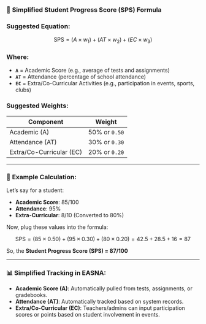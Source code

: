 

### 🎯 **Simplified Student Progress Score (SPS) Formula**

### Suggested Equation:

$$
\text{SPS} = (A \times w_1) + (AT \times w_2) + (EC \times w_3)
$$

### Where:
- **`A`** = Academic Score (e.g., average of tests and assignments)
- **`AT`** = Attendance (percentage of school attendance)
- **`EC`** = Extra/Co-Curricular Activities (e.g., participation in events, sports, clubs)

### Suggested Weights:
| Component | Weight |
|-----------|--------|
| Academic (A) | 50% or `0.50` |
| Attendance (AT) | 30% or `0.30` |
| Extra/Co-Curricular (EC) | 20% or `0.20` |

---

### 📘 **Example Calculation:**

Let’s say for a student:

- **Academic Score**: 85/100  
- **Attendance**: 95%  
- **Extra-Curricular**: 8/10 (Converted to 80%)

Now, plug these values into the formula:

$$
\text{SPS} = (85 \times 0.50) + (95 \times 0.30) + (80 \times 0.20) = 42.5 + 28.5 + 16 = 87
$$

So, the **Student Progress Score (SPS) = 87/100**

---

### 📊 **Simplified Tracking in EASNA**:

- **Academic Score (A)**: Automatically pulled from tests, assignments, or gradebooks.
- **Attendance (AT)**: Automatically tracked based on system records.
- **Extra/Co-Curricular (EC)**: Teachers/admins can input participation scores or points based on student involvement in events.
